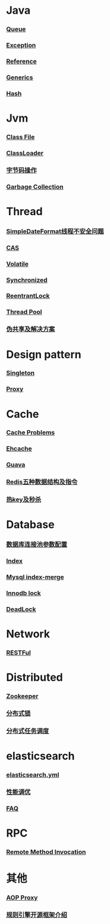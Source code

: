 # Java
###  [Queue](markdown/java/queue.md)
###  [Exception](markdown/java/exception.md)
###  [Reference](markdown/java/reference.md)
###  [Generics](markdown/java/generics.md)
###  [Hash](markdown/java/hash.md)

# Jvm
### [Class File](markdown/jvm/class.md)
### [ClassLoader](markdown/jvm/classLoader.md)
### [字节码操作](markdown/jvm/bytecode.md)
### [Garbage Collection](markdown/jvm/gc.md)

# Thread
### [SimpleDateFormat线程不安全问题](markdown/thread/simpleDateFormat.md)
### [CAS](markdown/java/cas.md)
### [Volatile](markdown/thread/volatile.md)
### [Synchronized](markdown/thread/synchronized.md)
### [ReentrantLock](markdown/thread/ReentrantLock.md)
### [Thread Pool](markdown/thread/threadPool.md)
### [伪共享及解决方案](markdown/thread/pseudoShare.md)

# Design pattern 
### [Singleton](markdown/designpattern/singleton.md)
### [Proxy](markdown/designpattern/proxy.md)

# Cache
### [Cache Problems](markdown/cache/cache.md)
### [Ehcache](markdown/cache/ehcache.md)
### [Guava](markdown/cache/guava.md) 
### [Redis五种数据结构及指令](markdown/cache/redisDataStructrue.md)
### [热key及秒杀](markdown/cache/cacheModel.md) 

# Database
### [数据库连接池参数配置](markdown/database/dataSourceConnectedPool.md)
### [Index](markdown/database/index.md)
### [Mysql index-merge](markdown/database/index-merge.md)
### [Innodb lock](markdown/database/innodblock.md)  
### [DeadLock](markdown/database/deadlock.md)

# Network
### [RESTFul](markdown/network/restful.md)

# Distributed
### [Zookeeper](markdown/distributed/zookeeper.md)
### [分布式锁](markdown/cache/distributedLock.md) 
### [分布式任务调度](markdown/distributed/schedule.md)

# elasticsearch
### [elasticsearch.yml](markdown/elasticsearch/config.md)
### [性能调优](markdown/elasticsearch/elasticsearch.md)
### [FAQ](markdown/elasticsearch/faq.md)

# RPC
### [Remote Method Invocation](markdown/rpc/rmi.md)
<!--
### 9.2 Dubbo
### 9.3 Thrift

## 十 消息队列
### 10.1 RabbitMQ
### 10.2 Kafka
-->

# 其他
### [AOP Proxy](markdown/spring/aopProxy.md)
### [规则引擎开源框架介绍](markdown/rule/rule.md)


<!-- 缓存
### 4.4 [Memcached](markdown/cache/cache.md)
### 4.5 [Tair](markdown/cache/cache.md)
### 4.6 [EVCache](markdown/cache/cache.md) 
-->

<!-- eslatic search
### 1 http client 
### 2 节点配置 m/d/其他 
### 3 api增删改
### 4 不同版本api差距
-->

<!--  
4.Java多线程的五大状态，及状态图流程转换
5.B+树和红黑树的时间复杂度
6.频繁回收老年代怎么分析解决
7.mysql的limit分页如何保证可靠性
8.java IO/NIO/BIO/AIO 操作系统NIO实现原理
-->

